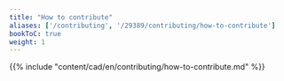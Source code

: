 ```yaml
---
title: "How to contribute"
aliases: ['/contributing', '/29389/contributing/how-to-contribute']
bookToC: true
weight: 1
---
```


{{% include "content/cad/en/contributing/how-to-contribute.md" %}}